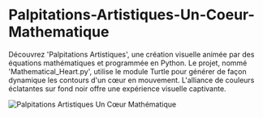 # Palpitations-Artistiques-Un-Coeur-Mathematique
Découvrez 'Palpitations Artistiques', une création visuelle animée par des équations mathématiques et programmée en Python. Le projet, nommé 'Mathematical_Heart.py', utilise le module Turtle pour générer de façon dynamique les contours d'un cœur en mouvement. L'alliance de couleurs éclatantes sur fond noir offre une expérience visuelle captivante.


![Palpitations Artistiques Un Cœur Mathématique](https://github.com/Makkaoui-Mohammed/Palpitations-Artistiques-Un-C-ur-Math-matique/assets/108239380/b3502caf-ebd0-45c7-a9f5-958ba22e21f2)
